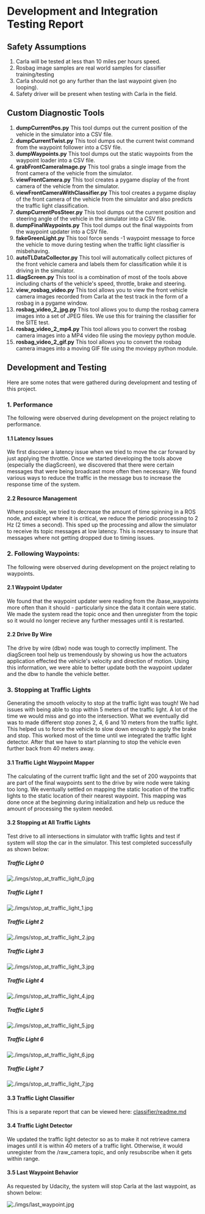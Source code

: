 # Development and Integration Testing Report

## Safety Assumptions

1. Carla will be tested at less than 10 miles per hours speed.
2. Rosbag image samples are real world samples for classifier training/testing
3. Carla should not go any further than the last waypoint given (no looping).
4. Safety driver will be present when testing with Carla in the field.

## Custom Diagnostic Tools

1. __dumpCurrentPos.py__
This tool dumps out the current position of the vehicle in the simulator into a CSV file.
2. __dumpCurrentTwist.py__
This tool dumps out the current twist command from the waypoint follower into a CSV file.
3. __dumpWaypoints.py__
This tool dumps out the static waypoints from the waypoint loader into a CSV file.
4. __grabFrontCameraImage.py__
This tool grabs a single image from the front camera of the vehicle from the simulator.
5. __viewFrontCamera.py__
This tool creates a pygame display of the front camera of the vehicle from  the simulator.
6. __viewFrontCameraWithClassifier.py__
This tool creates a pygame display of the front camera of the vehicle from  the simulator and also predicts the traffic light classification.
7. __dumpCurrentPosSteer.py__
This tool dumps out the current position and steering angle of the vehicle in the simulator into a CSV file.
8. __dumpFinalWaypoints.py__
This tool dumps out the final waypoints from the waypoint updater into a CSV file.
9. __fakeGreenLight.py__
This tool force sends -1 waypoint message to force the vehicle to move during testing when the traffic light classifier is misbehaving. 
10. __autoTLDataCollector.py__
This tool will automatically collect pictures of the front vehicle camera and labels them for classification while it is driving in the simulator. 
11. __diagScreen.py__
This tool is a combination of most of the tools above including charts of the vehicle's speed, throttle, brake and steering.
12. __view_rosbag_video.py__
This tool allows you to view the front vehicle camera images recorded from Carla at the test track in the form of a rosbag in a pygame window.
13. __rosbag_video_2_jpg.py__
This tool allows you to dump the rosbag camera images into a set of JPEG files.  We use this for training the classifier for the SITE test.
14. __rosbag_video_2_mp4.py__
This tool allows you to convert the rosbag camera images into a MP4 video file using the moviepy python module.
15. __rosbag_video_2_gif.py__
This tool allows you to convert the rosbag camera images into a moving GIF file using the moviepy python module.

## Development and Testing
Here are some notes that were gathered during development and testing of this project.

### 1. Performance
The following were observed during development on the project relating to performance.

#### 1.1 Latency Issues
We first discover a latency issue when we tried to move the car forward by just applying the throttle.  Once we started developing the tools above (especially the diagScreen), we discovered that there were certain messages that were being broadcast more often then necessary.  We found various ways to reduce the traffic in the message bus to increase the response time of the system.

#### 2.2 Resource Management
Where possible, we tried to decrease the amount of time spinning in a ROS node, and except where it is critical, we reduce the periodic processing to 2 Hz (2 times a second).  This sped up the processing and allow the simulator to receive its topic messages at low latency.  This is necessary to insure that messages where not getting dropped due to timing issues.

### 2. Following Waypoints:
The following were observed during development on the project relating to waypoints.

#### 2.1 Waypoint Updater
We found that the waypoint updater were reading from the /base_waypoints more often than it should - particularly since the data it contain were static.  We made the system read the topic once and then unregister from the topic so it would no longer recieve any further messages until it is restarted.

#### 2.2 Drive By Wire
The drive by wire (dbw) node was tough to correctly impliment.  The diagScreen tool help us tremendously by showing us how the actuators application effected the vehicle's velocity and direction of motion.  Using this information, we were able to better update both the waypoint updater and the dbw to handle the vehicle better.

### 3. Stopping at Traffic Lights
Generating the smooth velocity to stop at the traffic light was tough!  We had issues with being able to stop within 5 meters of the traffic light.  A lot of the time we would miss and go into the intersection.  What we eventually did was to made different stop zones 2, 4, 6 and 10 meters from the traffic light.  This helped us to force the vehicle to slow down enough to apply the brake and stop.  This worked most of the time until we integrated the traffic light detector.  After that we have to start planning to stop the vehicle even further back from 40 meters away.

#### 3.1 Traffic Light Waypoint Mapper
The calculating of the current traffic light and the set of 200 waypoints that are part of the final waypoints sent to the drive by wire node were taking too long.  We eventually settled on mapping the static location of the traffic lights to the static location of their nearest waypoint.  This mapping was done once at the beginning during initialization and help us reduce the amount of processing the system needed.

#### 3.2 Stopping at All Traffic Lights

Test drive to all intersections in simulator with traffic lights and test if system will stop the car in the simulator.  This test completed successfully as shown below:

##### Traffic Light 0

![./imgs/stop_at_traffic_light_0.jpg](./imgs/stop_at_traffic_light_0.jpg)

##### Traffic Light 1

![./imgs/stop_at_traffic_light_1.jpg](./imgs/stop_at_traffic_light_1.jpg)

##### Traffic Light 2

![./imgs/stop_at_traffic_light_2.jpg](./imgs/stop_at_traffic_light_2.jpg)

##### Traffic Light 3

![./imgs/stop_at_traffic_light_3.jpg](./imgs/stop_at_traffic_light_3.jpg)

##### Traffic Light 4

![./imgs/stop_at_traffic_light_4.jpg](./imgs/stop_at_traffic_light_4.jpg)

##### Traffic Light 5

![./imgs/stop_at_traffic_light_5.jpg](./imgs/stop_at_traffic_light_5.jpg)

##### Traffic Light 6

![./imgs/stop_at_traffic_light_6.jpg](./imgs/stop_at_traffic_light_6.jpg)

##### Traffic Light 7

![./imgs/stop_at_traffic_light_7.jpg](./imgs/stop_at_traffic_light_7.jpg)


#### 3.3 Traffic Light Classifier
This is a separate report that can be viewed here: [classifier/readme.md](./classifier/readme.md)

#### 3.4 Traffic Light Detector
We updated the traffic light detector so as to make it not retrieve camera images until it is within 40 meters of a traffic light.  Otherwise, it would unregister from the /raw_camera topic, and only resubscribe when it gets within range.

#### 3.5 Last Waypoint Behavior
As requested by Udacity, the system will stop Carla at the last waypoint, as shown below:

![./imgs/last_waypoint.jpg](./imgs/last_waypoint.jpg)

